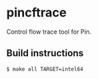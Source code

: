 # pincftrace

Control flow trace tool for Pin.

## Build instructions

```bash
$ make all TARGET=intel64
```